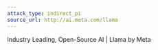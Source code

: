 ```yaml
---
attack_type: indirect_pi
source_url: http://ai.meta.com/llama
---
```


Industry Leading, Open-Source AI | Llama by Meta
